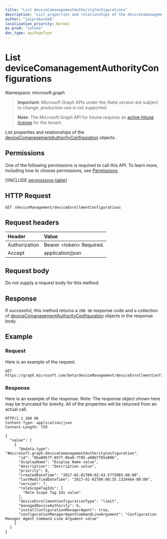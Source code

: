 ```yaml
---
title: "List deviceComanagementAuthorityConfigurations"
description: "List properties and relationships of the deviceComanagementAuthorityConfiguration objects."
author: "jaiprakashmb"
localization_priority: Normal
ms.prod: "intune"
doc_type: apiPageType
---
```


# List deviceComanagementAuthorityConfigurations

Namespace: microsoft.graph

> **Important:** Microsoft Graph APIs under the /beta version are subject to change; production use is not supported.

> **Note:** The Microsoft Graph API for Intune requires an [active Intune license](https://go.microsoft.com/fwlink/?linkid=839381) for the tenant.

List properties and relationships of the [deviceComanagementAuthorityConfiguration](../resources/intune-onboarding-devicecomanagementauthorityconfiguration.md) objects.

## Permissions
One of the following permissions is required to call this API. To learn more, including how to choose permissions, see [Permissions](/graph/permissions-reference).

<!-- { "blockType": "permissions", "name": "intune_onboarding_devicecomanagementauthorityconfiguration_list" } -->
[!INCLUDE [permissions-table](../includes/permissions/intune-onboarding-devicecomanagementauthorityconfiguration-list-permissions.md)]

## HTTP Request
<!-- {
  "blockType": "ignored"
}
-->
``` http
GET /deviceManagement/deviceEnrollmentConfigurations
```

## Request headers
|Header|Value|
|:---|:---|
|Authorization|Bearer &lt;token&gt; Required.|
|Accept|application/json|

## Request body
Do not supply a request body for this method.

## Response
If successful, this method returns a `200 OK` response code and a collection of [deviceComanagementAuthorityConfiguration](../resources/intune-onboarding-devicecomanagementauthorityconfiguration.md) objects in the response body.

## Example

### Request
Here is an example of the request.
``` http
GET https://graph.microsoft.com/beta/deviceManagement/deviceEnrollmentConfigurations
```

### Response
Here is an example of the response. Note: The response object shown here may be truncated for brevity. All of the properties will be returned from an actual call.
``` http
HTTP/1.1 200 OK
Content-Type: application/json
Content-Length: 759

{
  "value": [
    {
      "@odata.type": "#microsoft.graph.deviceComanagementAuthorityConfiguration",
      "id": "0ba0057f-057f-0ba0-7f05-a00b7f05a00b",
      "displayName": "Display Name value",
      "description": "Description value",
      "priority": 8,
      "createdDateTime": "2017-01-01T00:02:43.5775965-08:00",
      "lastModifiedDateTime": "2017-01-01T00:00:35.1329464-08:00",
      "version": 7,
      "roleScopeTagIds": [
        "Role Scope Tag Ids value"
      ],
      "deviceEnrollmentConfigurationType": "limit",
      "managedDeviceAuthority": 6,
      "installConfigurationManagerAgent": true,
      "configurationManagerAgentCommandLineArgument": "Configuration Manager Agent Command Line Argument value"
    }
  ]
}
```
